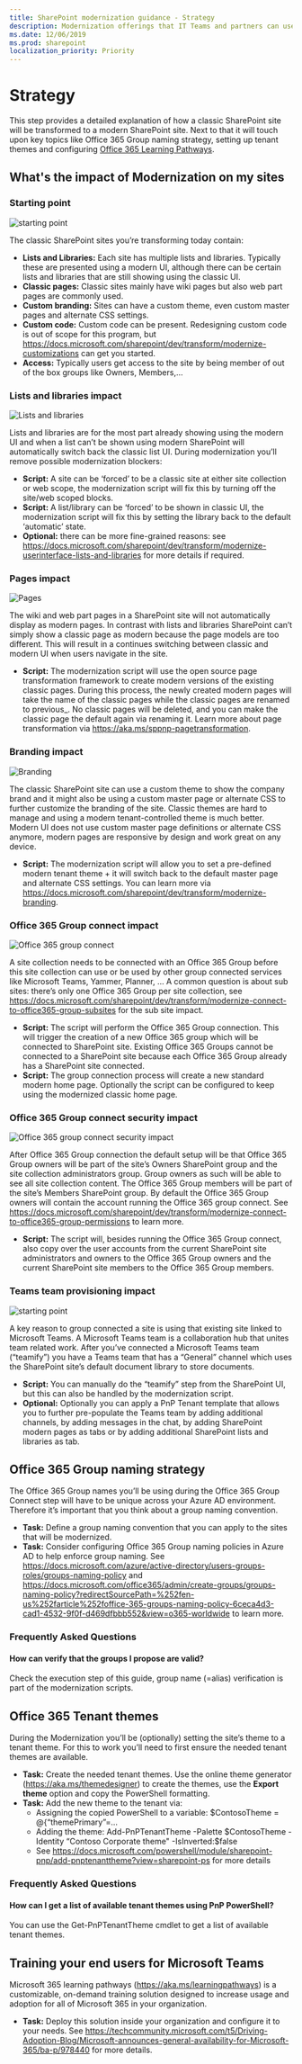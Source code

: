 ```yaml
---
title: SharePoint modernization guidance - Strategy
description: Modernization offerings that IT Teams and partners can use with their customers - strategy step
ms.date: 12/06/2019
ms.prod: sharepoint
localization_priority: Priority
---
```


# Strategy

This step provides a detailed explanation of how a classic SharePoint site will be transformed to a modern SharePoint site. Next to that it will touch upon key topics like Office 365 Group naming strategy, setting up tenant themes and configuring [Office 365 Learning Pathways](https://aka.ms/learningpathways).

## What's the impact of Modernization on my sites

### Starting point

![starting point](media/modernize/teamwork_impact_1.png)

The classic SharePoint sites you’re transforming today contain:

- **Lists and Libraries:** Each site has multiple lists and libraries. Typically these are presented using a modern UI, although there can be certain lists and libraries that are still showing using the classic UI.
- **Classic pages:** Classic sites mainly have wiki pages but also web part pages are commonly used.
- **Custom branding:** Sites can have a custom theme, even custom master pages and alternate CSS settings.
- **Custom code:** Custom code can be present. Redesigning custom code is out of scope for this program, but https://docs.microsoft.com/sharepoint/dev/transform/modernize-customizations can get you started.
- **Access:** Typically users get access to the site by being member of out of the box groups like Owners, Members,…

### Lists and libraries impact

![Lists and libraries](media/modernize/teamwork_impact_2.png)

Lists and libraries are for the most part already showing using the modern UI and when a list can’t be shown using modern SharePoint will automatically switch back the classic list UI. During modernization you’ll remove possible modernization blockers:

- **Script:** A site can be ‘forced’ to be a classic site at either site collection or web scope, the modernization script will fix this by turning off the site/web scoped blocks.
- **Script:** A list/library can be ‘forced’ to be shown in classic UI, the modernization script will fix this by setting the library back to the default ‘automatic’ state.
- **Optional:** there can be more fine-grained reasons: see https://docs.microsoft.com/sharepoint/dev/transform/modernize-userinterface-lists-and-libraries for more details if required.

### Pages impact

![Pages](media/modernize/teamwork_impact_3.png)

The wiki and web part pages in a SharePoint site will not automatically display as modern pages. In contrast with lists and libraries SharePoint can’t simply show a classic page as modern because the page models are too different. This will result in a continues switching between classic and modern UI when users navigate in the site.

- **Script:** The modernization script will use the open source page transformation framework to create modern versions of the existing classic pages. During this process, the newly created modern pages will take the name of the classic pages while the classic pages are renamed to previous_. No classic pages will be deleted, and you can make the classic page the default again via renaming it. Learn more about page transformation via https://aka.ms/sppnp-pagetransformation.

### Branding impact

![Branding](media/modernize/teamwork_impact_4.png)

The classic SharePoint site can use a custom theme to show the company brand and it might also be using a custom master page or alternate CSS to further customize the branding of the site. Classic themes are hard to manage and using a modern tenant-controlled theme is much better. Modern UI does not use custom master page definitions or alternate CSS anymore, modern pages are responsive by design and work great on any device.

- **Script:** The modernization script will allow you to set a pre-defined modern tenant theme + it will switch back to the default master page and alternate CSS settings. You can learn more via https://docs.microsoft.com/sharepoint/dev/transform/modernize-branding.

### Office 365 Group connect impact

![Office 365 group connect](media/modernize/teamwork_impact_5.png)

A site collection needs to be connected with an Office 365 Group before this site collection can use or be used by other group connected services like Microsoft Teams, Yammer, Planner, … A common question is about sub sites: there’s only one Office 365 Group per site collection, see https://docs.microsoft.com/sharepoint/dev/transform/modernize-connect-to-office365-group-subsites for the sub site impact.

- **Script:** The script will perform the Office 365 Group connection. This will trigger the creation of a new Office 365 group which will be connected to SharePoint site. Existing Office 365 Groups cannot be connected to a SharePoint site because each Office 365 Group already has a SharePoint site connected.
- **Script:** The group connection process will create a new standard modern home page. Optionally the script can be configured to keep using the modernized classic home page.

### Office 365 Group connect security impact

![Office 365 group connect security impact](media/modernize/teamwork_impact_6.png)

After Office 365 Group connection the default setup will be that Office 365 Group owners will be part of the site’s Owners SharePoint group and the site collection administrators group. Group owners as such will be able to see all site collection content. The Office 365 Group members will be part of the site’s Members SharePoint group. By default the Office 365 Group owners will contain the account running the Office 365 group connect. See https://docs.microsoft.com/sharepoint/dev/transform/modernize-connect-to-office365-group-permissions to learn more.

- **Script:** The script will, besides running the Office 365 Group connect, also copy over the user accounts from the current SharePoint site administrators and owners to the Office 365 Group owners and the current SharePoint site members to the Office 365 Group members.

### Teams team provisioning impact

![starting point](media/modernize/teamwork_impact_7.png)

A key reason to group connected a site is using that existing site linked to Microsoft Teams. A Microsoft Teams team is a collaboration hub that unites team related work. After you’ve connected a Microsoft Teams team (“teamify”) you have a Teams team that has a “General” channel which uses the SharePoint site’s default document library to store documents.

- **Script:** You can manually do the “teamify” step from the SharePoint UI, but this can also be handled by the modernization script.
- **Optional:** Optionally you can apply a PnP Tenant template that allows you to further pre-populate the Teams team by adding additional channels, by adding messages in the chat, by adding SharePoint modern pages as tabs or by adding additional SharePoint lists and libraries as tab.

## Office 365 Group naming strategy

The Office 365 Group names you’ll be using during the Office 365 Group Connect step will have to be unique across your Azure AD environment. Therefore it’s important that you think about a group naming convention.

- **Task:** Define a group naming convention that you can apply to the sites that will be modernized.
- **Task:** Consider configuring Office 365 Group naming policies in Azure AD to help enforce group naming. See https://docs.microsoft.com/azure/active-directory/users-groups-roles/groups-naming-policy and https://docs.microsoft.com/office365/admin/create-groups/groups-naming-policy?redirectSourcePath=%252fen-us%252farticle%252foffice-365-groups-naming-policy-6ceca4d3-cad1-4532-9f0f-d469dfbbb552&view=o365-worldwide to learn more.

### Frequently Asked Questions

#### How can verify that the groups I propose are valid?

Check the execution step of this guide, group name (=alias) verification is part of the modernization scripts.

## Office 365 Tenant themes

During the Modernization you’ll be (optionally) setting the site’s theme to a tenant theme. For this to work you’ll need to first ensure the needed tenant themes are available.

- **Task:** Create the needed tenant themes. Use the online theme generator (https://aka.ms/themedesigner) to create the themes, use the **Export theme** option and copy the PowerShell formatting.
- **Task:** Add the new theme to the tenant via:
  - Assigning the copied PowerShell to a variable: $ContosoTheme = @{“themePrimary”=…
  - Adding the theme: Add-PnPTenantTheme -Palette $ContosoTheme -Identity “Contoso Corporate theme" -IsInverted:$false 
  - See https://docs.microsoft.com/powershell/module/sharepoint-pnp/add-pnptenanttheme?view=sharepoint-ps for more details

### Frequently Asked Questions

#### How can I get a list of available tenant themes using PnP PowerShell?

You can use the Get-PnPTenantTheme cmdlet to get a list of available tenant themes.

## Training your end users for Microsoft Teams

Microsoft 365 learning pathways (https://aka.ms/learningpathways) is a customizable, on-demand training solution designed to increase usage and adoption for all of Microsoft 365 in your organization.

- **Task:** Deploy this solution inside your organization and configure it to your needs. See https://techcommunity.microsoft.com/t5/Driving-Adoption-Blog/Microsoft-announces-general-availability-for-Microsoft-365/ba-p/978440 for more details.
